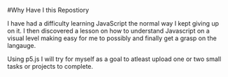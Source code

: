 #Why Have I this Repostiory

I have had a difficulty learning JavaScript the normal way I kept giving up on it. I then discovered a lesson on how to understand 
Javascript on a visual level making easy for me to possibly and finally get a grasp on the langauge.

Using p5.js I will try for myself as a goal to atleast upload one or two small tasks or projects to complete.
